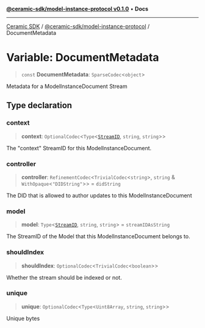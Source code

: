 [**@ceramic-sdk/model-instance-protocol v0.1.0**](../README.md) • **Docs**

***

[Ceramic SDK](../../../README.md) / [@ceramic-sdk/model-instance-protocol](../README.md) / DocumentMetadata

# Variable: DocumentMetadata

> `const` **DocumentMetadata**: `SparseCodec`\<`object`\>

Metadata for a ModelInstanceDocument Stream

## Type declaration

### context

> **context**: `OptionalCodec`\<`Type`\<[`StreamID`](../../identifiers/classes/StreamID.md), `string`, `string`\>\>

The "context" StreamID for this ModelInstanceDocument.

### controller

> **controller**: `RefinementCodec`\<`TrivialCodec`\<`string`\>, `string` & `WithOpaque`\<`"DIDString"`\>\> = `didString`

The DID that is allowed to author updates to this ModelInstanceDocument

### model

> **model**: `Type`\<[`StreamID`](../../identifiers/classes/StreamID.md), `string`, `string`\> = `streamIDAsString`

The StreamID of the Model that this ModelInstanceDocument belongs to.

### shouldIndex

> **shouldIndex**: `OptionalCodec`\<`TrivialCodec`\<`boolean`\>\>

Whether the stream should be indexed or not.

### unique

> **unique**: `OptionalCodec`\<`Type`\<`Uint8Array`, `string`, `string`\>\>

Unique bytes
